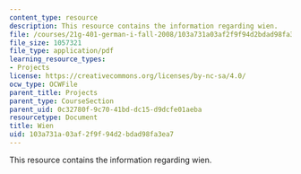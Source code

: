 ```yaml
---
content_type: resource
description: This resource contains the information regarding wien.
file: /courses/21g-401-german-i-fall-2008/103a731a03af2f9f94d2bdad98fa3ea7_MIT21G_401F08_group3.pdf
file_size: 1057321
file_type: application/pdf
learning_resource_types:
- Projects
license: https://creativecommons.org/licenses/by-nc-sa/4.0/
ocw_type: OCWFile
parent_title: Projects
parent_type: CourseSection
parent_uid: 0c32780f-9c70-41bd-dc15-d9dcfe01aeba
resourcetype: Document
title: Wien
uid: 103a731a-03af-2f9f-94d2-bdad98fa3ea7
---
```

This resource contains the information regarding wien.